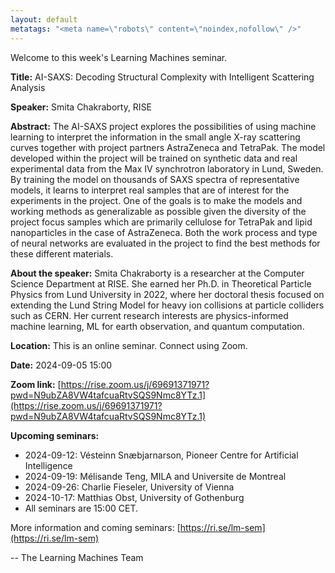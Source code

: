 ```yaml
---
layout: default
metatags: "<meta name=\"robots\" content=\"noindex,nofollow\" />"
---
```

Welcome to this week's Learning Machines seminar.

**Title:** AI-SAXS: Decoding Structural Complexity with Intelligent Scattering Analysis

**Speaker:** Smita Chakraborty, RISE

**Abstract:** The AI-SAXS project explores the possibilities of using machine learning to interpret the information in the small angle X-ray scattering curves together with project partners AstraZeneca and TetraPak. The model developed within the project will be trained on synthetic data and real experimental data from the Max IV synchrotron laboratory in Lund, Sweden. By training the model on thousands of SAXS spectra of representative models, it learns to interpret real samples that are of interest for the experiments in the project. One of the goals is to make the models and working methods as generalizable as possible given the diversity of the project focus samples which are primarily cellulose for TetraPak and lipid nanoparticles in the case of AstraZeneca. Both the work process and type of neural networks are evaluated in the project to find the best methods for these different materials.

**About the speaker:** Smita Chakraborty is a researcher at the Computer Science Department at RISE. She earned her Ph.D. in Theoretical Particle Physics from Lund University in 2022, where her doctoral thesis focused on extending the Lund String Model for heavy ion collisions at particle colliders such as CERN. Her current research interests are physics-informed machine learning, ML for earth observation, and quantum computation.

**Location:** This is an online seminar. Connect using Zoom.

**Date:** 2024-09-05 15:00

**Zoom link:** [https://rise.zoom.us/j/69691371971?pwd=N9ubZA8VW4tafcuaRtvSQS9Nmc8YTz.1](https://rise.zoom.us/j/69691371971?pwd=N9ubZA8VW4tafcuaRtvSQS9Nmc8YTz.1)

**Upcoming seminars:**

* 2024-09-12: Vésteinn Snæbjarnarson, Pioneer Centre for Artificial Intelligence
* 2024-09-19: Mélisande Teng, MILA and Universite de Montreal
* 2024-09-26: Charlie Fieseler, University of Vienna
* 2024-10-17: Matthias Obst, University of Gothenburg
* All seminars are 15:00 CET.

More information and coming seminars: [https://ri.se/lm-sem](https://ri.se/lm-sem)

-- The Learning Machines Team

